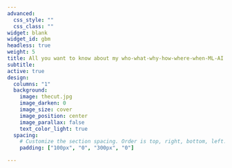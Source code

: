 ```yaml
---
advanced:
  css_style: ""
  css_class: ""
widget: blank
widget_id: gbm
headless: true
weight: 5
title: All you want to know about my who-what-why-how-where-when-ML-AI!
subtitle: 
active: true
design:
  columns: "1"
  background:
    image: thecut.jpg
    image_darken: 0
    image_size: cover
    image_position: center
    image_parallax: false
    text_color_light: true
  spacing:
    # Customize the section spacing. Order is top, right, bottom, left.
    padding: ["100px", "0", "300px", "0"]

---
```

